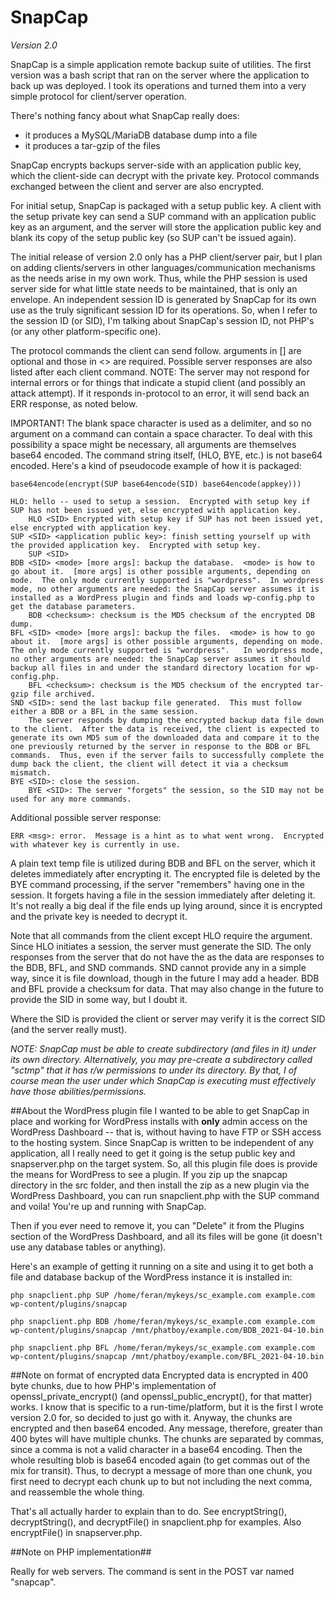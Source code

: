 # SnapCap

*Version 2.0*

SnapCap is a simple application remote backup suite of utilities.  The first version was a bash script that ran on the server where the application to back up was deployed.  I took its operations and turned them into a very simple protocol for client/server operation.

There's nothing fancy about what SnapCap really does:
- it produces a MySQL/MariaDB database dump into a file
- it produces a tar-gzip of the files

SnapCap encrypts backups server-side with an application public key, which the client-side can decrypt with the private key.  Protocol commands exchanged between the client and server are also encrypted.

For initial setup, SnapCap is packaged with a setup public key.  A client with the setup private key can send a SUP command with an application public key as an argument, and the server will store the application public key and blank its copy of the setup public key (so SUP can't be issued again).

The initial release of version 2.0 only has a PHP client/server pair, but I plan on adding clients/servers in other languages/communication mechanisms as the needs arise in my own work.  Thus, while the PHP session is used server side for what little state needs to be maintained, that is only an envelope.  An independent session ID is generated by SnapCap for its own use as the truly significant session ID for its operations.  So, when I refer to the session ID (or SID), I'm talking about SnapCap's session ID, not PHP's (or any other platform-specific one).

The protocol commands the client can send follow.  arguments in [] are optional and those in <> are required.  Possible server responses are also listed after each client command.  NOTE: The server may not respond for internal errors or for things that indicate a stupid client (and possibly an attack attempt).  If it responds in-protocol to an error, it will send back an ERR response, as noted below.

IMPORTANT! The blank space character is used as a delimiter, and so no argument on a command can contain a space character.  To deal with this possibility a space might be necessary, all arguments are themselves base64 encoded.  The command string itself, (HLO, BYE, etc.) is not base64 encoded.  Here's a kind of pseudocode example of how it is packaged:

`base64encode(encrypt(SUP base64encode(SID) base64encode(appkey)))`

```
HLO: hello -- used to setup a session.  Encrypted with setup key if SUP has not been issued yet, else encrypted with application key.
    HLO <SID> Encrypted with setup key if SUP has not been issued yet, else encrypted with application key.
SUP <SID> <application public key>: finish setting yourself up with the provided application key.  Encrypted with setup key.
    SUP <SID>
BDB <SID> <mode> [more args]: backup the database.  <mode> is how to go about it.  [more args] is other possible arguments, depending on mode.  The only mode currently supported is "wordpress".  In wordpress mode, no other arguments are needed: the SnapCap server assumes it is installed as a WordPress plugin and finds and loads wp-config.php to get the database parameters.
	BDB <checksum>: checksum is the MD5 checksum of the encrypted DB dump.
BFL <SID> <mode> [more args]: backup the files.  <mode> is how to go about it.  [more args] is other possible arguments, depending on mode.  The only mode currently supported is "wordpress".   In wordpress mode, no other arguments are needed: the SnapCap server assumes it should backup all files in and under the standard directory location for wp-config.php.
	BFL <checksum>: checksum is the MD5 checksum of the encrypted tar-gzip file archived.
SND <SID>: send the last backup file generated.  This must follow either a BDB or a BFL in the same session. 
    The server responds by dumping the encrypted backup data file down to the client.  After the data is received, the client is expected to generate its own MD5 sum of the downloaded data and compare it to the one previously returned by the server in response to the BDB or BFL commands.  Thus, even if the server fails to successfully complete the dump back the client, the client will detect it via a checksum mismatch.
BYE <SID>: close the session.
	BYE <SID>: The server "forgets" the session, so the SID may not be used for any more commands.
```

Additional possible server response:

`ERR <msg>: error.  Message is a hint as to what went wrong.  Encrypted with whatever key is currently in use.`

A plain text temp file is utilized during BDB and BFL on the server, which it deletes immediately after encrypting it.  The encrypted file is deleted by the BYE command processing, if the server "remembers" having one in the session.  It forgets having a file in the session immediately after deleting it.  It's not really a big deal if the file ends up lying around, since it is encrypted and the private key is needed to decrypt it.

Note that all commands from the client except HLO require the <SID> argument.  Since HLO initiates a session, the server must generate the SID.  The only responses from the server that do not have the <SID> as the data are responses to the BDB, BFL, and SND commands.  SND cannot provide any in a simple way, since it is file download, though in the future I may add a header.  BDB and BFL provide a checksum for data.  That may also change in the future to provide the SID in some way, but I doubt it.

Where the SID is provided the client or server may verify it is the correct SID (and the server really must).

*NOTE: SnapCap must be able to create subdirectory (and files in it) under its own directory.  Alternatively, you may pre-create a subdirectory called "sctmp" that it has r/w permissions to under its directory.  By that, I of course mean the user under which SnapCap is executing must effectively have those abilities/permissions.*

##About the WordPress plugin file
I wanted to be able to get SnapCap in place and working for WordPress installs with **only** admin access on the WordPress Dashboard -- that is, without having to have FTP or SSH access to the hosting system.  Since SnapCap is written to be independent of any application, all I really need to get it going is the setup public key and snapserver.php on the target system.  So, all this plugin file does is provide the means for WordPress to see a plugin.  If you zip up the snapcap directory in the src folder, and then install the zip as a new plugin via the WordPress Dashboard, you can run snapclient.php with the SUP command and voila! You're up and running with SnapCap.

Then if you ever need to remove it, you can "Delete" it from the Plugins section of the WordPress Dashboard, and all its files will be gone (it doesn't use any database tables or anything).

Here's an example of getting it running on a site and using it to get both a file and database backup of the WordPress instance it is installed in:

```
php snapclient.php SUP /home/feran/mykeys/sc_example.com example.com wp-content/plugins/snapcap

php snapclient.php BDB /home/feran/mykeys/sc_example.com example.com wp-content/plugins/snapcap /mnt/phatboy/example.com/BDB_2021-04-10.bin

php snapclient.php BFL /home/feran/mykeys/sc_example.com example.com wp-content/plugins/snapcap /mnt/phatboy/example.com/BFL_2021-04-10.bin
```

##Note on format of encrypted data
Encrypted data is encrypted in 400 byte chunks, due to how PHP's implementation of openssl_private_encrypt() (and openssl_public_encrypt(), for that matter) works.  I know that is specific to a run-time/platform, but it is the first I wrote version 2.0 for, so decided to just go with it.  Anyway, the chunks are encrypted and then base64 encoded.  Any message, therefore, greater than 400 bytes will have multiple chunks.  The chunks are separated by commas, since a comma is not a valid character in a base64 encoding.  Then the whole resulting blob is base64 encoded again (to get commas out of the mix for transit). Thus, to decrypt a message of more than one chunk, you first need to decrypt each chunk up to but not including the next comma, and reassemble the whole thing.

That's all actually harder to explain than to do.  See encryptString(), decryptString(), and decryptFile() in snapclient.php for examples.  Also encryptFile() in snapserver.php.

##Note on PHP implementation##

Really for web servers.  The command is sent in the POST var named "snapcap".

